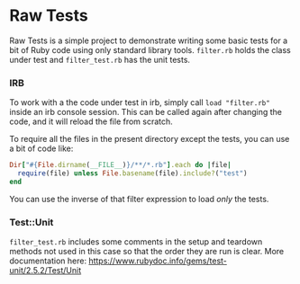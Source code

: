 # Raw Tests

Raw Tests is a simple project to demonstrate writing some basic tests for a bit of Ruby code using only standard library tools. `filter.rb` holds the class under test and `filter_test.rb` has the unit tests.

### IRB
To work with a the code under test in irb, simply call `load "filter.rb"` inside an irb console session. This can be called again after changing the code, and it will reload the file from scratch.

To require all the files in the present directory except the tests, you can use a bit of code like:
```ruby
Dir["#{File.dirname(__FILE__)}/**/*.rb"].each do |file|
  require(file) unless File.basename(file).include?("test")
end
```

You can use the inverse of that filter expression to load _only_ the tests.

### Test::Unit
`filter_test.rb` includes some comments in the setup and teardown methods not used in this case so that the order they are run is clear. More documentation here: https://www.rubydoc.info/gems/test-unit/2.5.2/Test/Unit
